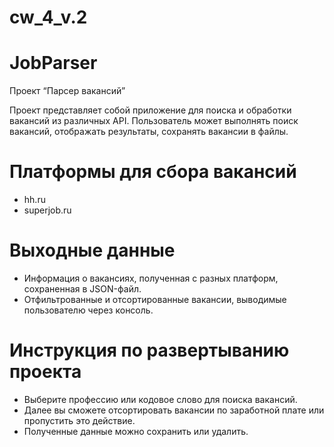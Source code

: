 # cw_4_v.2

# JobParser
Проект “Парсер вакансий”

Проект представляет собой приложение для поиска и обработки вакансий из различных API. Пользователь может выполнять поиск вакансий, отображать результаты, сохранять вакансии в файлы.

# **Платформы для сбора вакансий**
- hh.ru
- superjob.ru

# **Выходные данные**
- Информация о вакансиях, полученная с разных платформ, сохраненная в JSON-файл.
- Отфильтрованные и отсортированные вакансии, выводимые пользователю через консоль.

# **Инструкция по развертыванию проекта**
- Выберите профессию или кодовое слово для поиска вакансий.
- Далее вы сможете отсортировать вакансии по заработной плате или пропустить это действие.
- Полученные данные можно сохранить или удалить.
